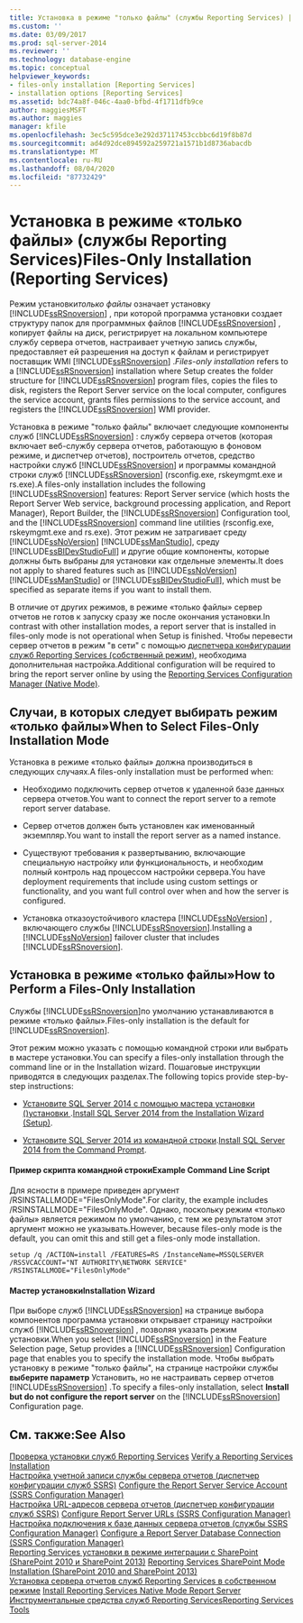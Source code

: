 ```yaml
---
title: Установка в режиме "только файлы" (службы Reporting Services) | Документы Майкрософт
ms.custom: ''
ms.date: 03/09/2017
ms.prod: sql-server-2014
ms.reviewer: ''
ms.technology: database-engine
ms.topic: conceptual
helpviewer_keywords:
- files-only installation [Reporting Services]
- installation options [Reporting Services]
ms.assetid: bdc74a8f-046c-4aa0-bfbd-4f1711dfb9ce
author: maggiesMSFT
ms.author: maggies
manager: kfile
ms.openlocfilehash: 3ec5c595dce3e292d37117453ccbbc6d19f8b87d
ms.sourcegitcommit: ad4d92dce894592a259721a1571b1d8736abacdb
ms.translationtype: MT
ms.contentlocale: ru-RU
ms.lasthandoff: 08/04/2020
ms.locfileid: "87732429"
---
```

# <a name="files-only-installation-reporting-services"></a><span data-ttu-id="19d91-102">Установка в режиме «только файлы» (службы Reporting Services)</span><span class="sxs-lookup"><span data-stu-id="19d91-102">Files-Only Installation (Reporting Services)</span></span>
  <span data-ttu-id="19d91-103">Режим установки*только файлы* означает установку [!INCLUDE[ssRSnoversion](../../includes/ssrsnoversion-md.md)] , при которой программа установки создает структуру папок для программных файлов [!INCLUDE[ssRSnoversion](../../includes/ssrsnoversion-md.md)] , копирует файлы на диск, регистрирует на локальном компьютере службу сервера отчетов, настраивает учетную запись службы, предоставляет ей разрешения на доступ к файлам и регистрирует поставщик WMI [!INCLUDE[ssRSnoversion](../../includes/ssrsnoversion-md.md)] .</span><span class="sxs-lookup"><span data-stu-id="19d91-103">*Files-only installation* refers to a [!INCLUDE[ssRSnoversion](../../includes/ssrsnoversion-md.md)] installation where Setup creates the folder structure for [!INCLUDE[ssRSnoversion](../../includes/ssrsnoversion-md.md)] program files, copies the files to disk, registers the Report Server service on the local computer, configures the service account, grants files permissions to the service account, and registers the [!INCLUDE[ssRSnoversion](../../includes/ssrsnoversion-md.md)] WMI provider.</span></span>  
  
 <span data-ttu-id="19d91-104">Установка в режиме "только файлы" включает следующие компоненты служб [!INCLUDE[ssRSnoversion](../../includes/ssrsnoversion-md.md)] : службу сервера отчетов (которая включает веб-службу сервера отчетов, работающую в фоновом режиме, и диспетчер отчетов), построитель отчетов, средство настройки служб [!INCLUDE[ssRSnoversion](../../includes/ssrsnoversion-md.md)] и программы командной строки служб [!INCLUDE[ssRSnoversion](../../includes/ssrsnoversion-md.md)] (rsconfig.exe, rskeymgmt.exe и rs.exe).</span><span class="sxs-lookup"><span data-stu-id="19d91-104">A files-only installation includes the following [!INCLUDE[ssRSnoversion](../../includes/ssrsnoversion-md.md)] features: Report Server service (which hosts the Report Server Web service, background processing application, and Report Manager), Report Builder, the [!INCLUDE[ssRSnoversion](../../includes/ssrsnoversion-md.md)] Configuration tool, and the [!INCLUDE[ssRSnoversion](../../includes/ssrsnoversion-md.md)] command line utilities (rsconfig.exe, rskeymgmt.exe and rs.exe).</span></span> <span data-ttu-id="19d91-105">Этот режим не затрагивает среду [!INCLUDE[ssNoVersion](../../includes/ssnoversion-md.md)] [!INCLUDE[ssManStudio](../../includes/ssmanstudio-md.md)], среду [!INCLUDE[ssBIDevStudioFull](../../includes/ssbidevstudiofull-md.md)] и другие общие компоненты, которые должны быть выбраны для установки как отдельные элементы.</span><span class="sxs-lookup"><span data-stu-id="19d91-105">It does not apply to shared features such as [!INCLUDE[ssNoVersion](../../includes/ssnoversion-md.md)] [!INCLUDE[ssManStudio](../../includes/ssmanstudio-md.md)] or [!INCLUDE[ssBIDevStudioFull](../../includes/ssbidevstudiofull-md.md)], which must be specified as separate items if you want to install them.</span></span>  
  
 <span data-ttu-id="19d91-106">В отличие от других режимов, в режиме «только файлы» сервер отчетов не готов к запуску сразу же после окончания установки.</span><span class="sxs-lookup"><span data-stu-id="19d91-106">In contrast with other installation modes, a report server that is installed in files-only mode is not operational when Setup is finished.</span></span> <span data-ttu-id="19d91-107">Чтобы перевести сервер отчетов в режим "в сети" с помощью [диспетчера конфигурации служб Reporting Services (собственный режим)](../../sql-server/install/reporting-services-configuration-manager-native-mode.md), необходима дополнительная настройка.</span><span class="sxs-lookup"><span data-stu-id="19d91-107">Additional configuration will be required to bring the report server online by using the [Reporting Services Configuration Manager &#40;Native Mode&#41;](../../sql-server/install/reporting-services-configuration-manager-native-mode.md).</span></span>  
  
## <a name="when-to-select-files-only-installation-mode"></a><span data-ttu-id="19d91-108">Случаи, в которых следует выбирать режим «только файлы»</span><span class="sxs-lookup"><span data-stu-id="19d91-108">When to Select Files-Only Installation Mode</span></span>  
 <span data-ttu-id="19d91-109">Установка в режиме «только файлы» должна производиться в следующих случаях.</span><span class="sxs-lookup"><span data-stu-id="19d91-109">A files-only installation must be performed when:</span></span>  
  
-   <span data-ttu-id="19d91-110">Необходимо подключить сервер отчетов к удаленной базе данных сервера отчетов.</span><span class="sxs-lookup"><span data-stu-id="19d91-110">You want to connect the report server to a remote report server database.</span></span>  
  
-   <span data-ttu-id="19d91-111">Сервер отчетов должен быть установлен как именованный экземпляр.</span><span class="sxs-lookup"><span data-stu-id="19d91-111">You want to install the report server as a named instance.</span></span>  
  
-   <span data-ttu-id="19d91-112">Существуют требования к развертыванию, включающие специальную настройку или функциональность, и необходим полный контроль над процессом настройки сервера.</span><span class="sxs-lookup"><span data-stu-id="19d91-112">You have deployment requirements that include using custom settings or functionality, and you want full control over when and how the server is configured.</span></span>  
  
-   <span data-ttu-id="19d91-113">Установка отказоустойчивого кластера [!INCLUDE[ssNoVersion](../../includes/ssnoversion-md.md)] , включающего службы [!INCLUDE[ssRSnoversion](../../includes/ssrsnoversion-md.md)].</span><span class="sxs-lookup"><span data-stu-id="19d91-113">Installing a [!INCLUDE[ssNoVersion](../../includes/ssnoversion-md.md)] failover cluster that includes [!INCLUDE[ssRSnoversion](../../includes/ssrsnoversion-md.md)].</span></span>  
  
## <a name="how-to-perform-a-files-only-installation"></a><span data-ttu-id="19d91-114">Установка в режиме «только файлы»</span><span class="sxs-lookup"><span data-stu-id="19d91-114">How to Perform a Files-Only Installation</span></span>  
 <span data-ttu-id="19d91-115">Службы [!INCLUDE[ssRSnoversion](../../includes/ssrsnoversion-md.md)]по умолчанию устанавливаются в режиме «только файлы».</span><span class="sxs-lookup"><span data-stu-id="19d91-115">Files-only installation is the default for [!INCLUDE[ssRSnoversion](../../includes/ssrsnoversion-md.md)].</span></span>  
  
 <span data-ttu-id="19d91-116">Этот режим можно указать с помощью командной строки или выбрать в мастере установки.</span><span class="sxs-lookup"><span data-stu-id="19d91-116">You can specify a files-only installation through the command line or in the Installation wizard.</span></span> <span data-ttu-id="19d91-117">Пошаговые инструкции приводятся в следующих разделах.</span><span class="sxs-lookup"><span data-stu-id="19d91-117">The following topics provide step-by-step instructions:</span></span>  
  
-   <span data-ttu-id="19d91-118">[Установите SQL Server 2014 с помощью мастера установки &#40;&#41;установки ](../../database-engine/install-windows/install-sql-server-from-the-installation-wizard-setup.md).</span><span class="sxs-lookup"><span data-stu-id="19d91-118">[Install SQL Server 2014 from the Installation Wizard &#40;Setup&#41;](../../database-engine/install-windows/install-sql-server-from-the-installation-wizard-setup.md).</span></span>  
  
-   <span data-ttu-id="19d91-119">[Установите SQL Server 2014 из командной строки](../../database-engine/install-windows/install-sql-server-from-the-command-prompt.md).</span><span class="sxs-lookup"><span data-stu-id="19d91-119">[Install SQL Server 2014 from the Command Prompt](../../database-engine/install-windows/install-sql-server-from-the-command-prompt.md).</span></span>  
  
#### <a name="example-command-line-script"></a><span data-ttu-id="19d91-120">Пример скрипта командной строки</span><span class="sxs-lookup"><span data-stu-id="19d91-120">Example Command Line Script</span></span>  
 <span data-ttu-id="19d91-121">Для ясности в примере приведен аргумент /RSINSTALLMODE="FilesOnlyMode".</span><span class="sxs-lookup"><span data-stu-id="19d91-121">For clarity, the example includes /RSINSTALLMODE="FilesOnlyMode".</span></span> <span data-ttu-id="19d91-122">Однако, поскольку режим «только файлы» является режимом по умолчанию, с тем же результатом этот аргумент можно не указывать.</span><span class="sxs-lookup"><span data-stu-id="19d91-122">However, because files-only mode is the default, you can omit this and still get a files-only mode installation.</span></span>  
  
```  
setup /q /ACTION=install /FEATURES=RS /InstanceName=MSSQLSERVER /RSSVCACCOUNT="NT AUTHORITY\NETWORK SERVICE" /RSINSTALLMODE="FilesOnlyMode"  
```  
  
#### <a name="installation-wizard"></a><span data-ttu-id="19d91-123">Мастер установки</span><span class="sxs-lookup"><span data-stu-id="19d91-123">Installation Wizard</span></span>  
 <span data-ttu-id="19d91-124">При выборе служб [!INCLUDE[ssRSnoversion](../../includes/ssrsnoversion-md.md)] на странице выбора компонентов программа установки открывает страницу настройки служб [!INCLUDE[ssRSnoversion](../../includes/ssrsnoversion-md.md)] , позволяя указать режим установки.</span><span class="sxs-lookup"><span data-stu-id="19d91-124">When you select [!INCLUDE[ssRSnoversion](../../includes/ssrsnoversion-md.md)] in the Feature Selection page, Setup provides a [!INCLUDE[ssRSnoversion](../../includes/ssrsnoversion-md.md)] Configuration page that enables you to specify the installation mode.</span></span> <span data-ttu-id="19d91-125">Чтобы выбрать установку в режиме "только файлы", на странице настройки службы **выберите параметр** Установить, но не настраивать сервер отчетов [!INCLUDE[ssRSnoversion](../../includes/ssrsnoversion-md.md)] .</span><span class="sxs-lookup"><span data-stu-id="19d91-125">To specify a files-only installation, select **Install but do not configure the report server** on the [!INCLUDE[ssRSnoversion](../../includes/ssrsnoversion-md.md)] Configuration page.</span></span>  
  
## <a name="see-also"></a><span data-ttu-id="19d91-126">См. также:</span><span class="sxs-lookup"><span data-stu-id="19d91-126">See Also</span></span>  
 <span data-ttu-id="19d91-127">[Проверка установки служб Reporting Services](verify-a-reporting-services-installation.md) </span><span class="sxs-lookup"><span data-stu-id="19d91-127">[Verify a Reporting Services Installation](verify-a-reporting-services-installation.md) </span></span>  
 <span data-ttu-id="19d91-128">[Настройка учетной записи службы сервера отчетов (диспетчер конфигурации служб SSRS)](configure-the-report-server-service-account-ssrs-configuration-manager.md) </span><span class="sxs-lookup"><span data-stu-id="19d91-128">[Configure the Report Server Service Account &#40;SSRS Configuration Manager&#41;](configure-the-report-server-service-account-ssrs-configuration-manager.md) </span></span>  
 <span data-ttu-id="19d91-129">[Настройка URL-адресов сервера отчетов (диспетчер конфигурации служб SSRS)](configure-report-server-urls-ssrs-configuration-manager.md) </span><span class="sxs-lookup"><span data-stu-id="19d91-129">[Configure Report Server URLs  &#40;SSRS Configuration Manager&#41;](configure-report-server-urls-ssrs-configuration-manager.md) </span></span>  
 <span data-ttu-id="19d91-130">[Настройка подключения к базе данных сервера отчетов &#40;службы SSRS Configuration Manager&#41;](../../sql-server/install/configure-a-report-server-database-connection-ssrs-configuration-manager.md) </span><span class="sxs-lookup"><span data-stu-id="19d91-130">[Configure a Report Server Database Connection  &#40;SSRS Configuration Manager&#41;](../../sql-server/install/configure-a-report-server-database-connection-ssrs-configuration-manager.md) </span></span>  
 <span data-ttu-id="19d91-131">[Reporting Services установки в режиме интеграции с SharePoint &#40;SharePoint 2010 и SharePoint 2013&#41;](install-reporting-services-sharepoint-mode.md) </span><span class="sxs-lookup"><span data-stu-id="19d91-131">[Reporting Services SharePoint Mode Installation &#40;SharePoint 2010 and SharePoint 2013&#41;](install-reporting-services-sharepoint-mode.md) </span></span>  
 <span data-ttu-id="19d91-132">[Установка сервера отчетов служб Reporting Services в собственном режиме](install-reporting-services-native-mode-report-server.md) </span><span class="sxs-lookup"><span data-stu-id="19d91-132">[Install Reporting Services Native Mode Report Server](install-reporting-services-native-mode-report-server.md) </span></span>  
 [<span data-ttu-id="19d91-133">Инструментальные средства служб Reporting Services</span><span class="sxs-lookup"><span data-stu-id="19d91-133">Reporting Services Tools</span></span>](../tools/reporting-services-tools.md)  
  
  
